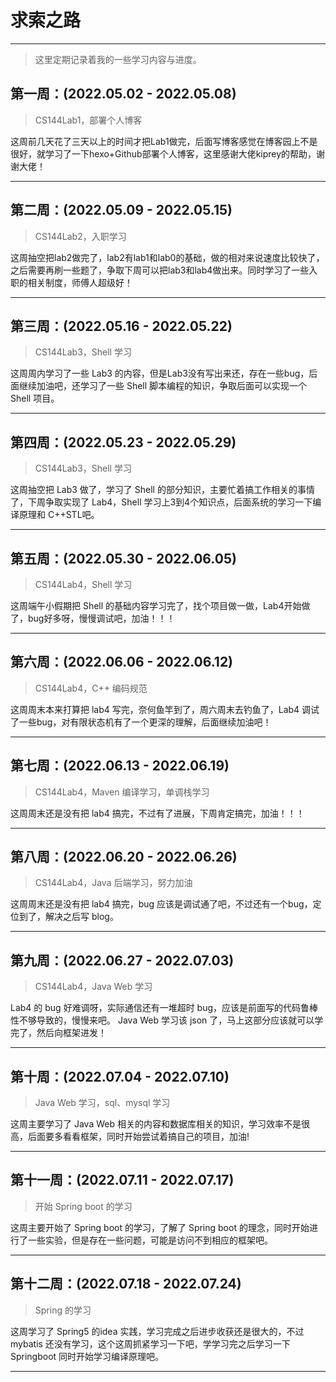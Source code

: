 # 求索之路
---
> 这里定期记录着我的一些学习内容与进度。

## 第一周：(2022.05.02 - 2022.05.08)

> CS144Lab1，部署个人博客

这周前几天花了三天以上的时间才把Lab1做完，后面写博客感觉在博客园上不是很好，就学习了一下hexo+Github部署个人博客，这里感谢大佬kiprey的帮助，谢谢大佬！

---

## 第二周：(2022.05.09 - 2022.05.15)

> CS144Lab2，入职学习

这周抽空把lab2做完了，lab2有lab1和lab0的基础，做的相对来说速度比较快了，之后需要再刷一些题了，争取下周可以把lab3和lab4做出来。同时学习了一些入职的相关制度，师傅人超级好！

---

## 第三周：(2022.05.16 - 2022.05.22)

> CS144Lab3，Shell 学习

这周周内学习了一些 Lab3 的内容，但是Lab3没有写出来还，存在一些bug，后面继续加油吧，还学习了一些 Shell 脚本编程的知识，争取后面可以实现一个 Shell 项目。

---
## 第四周：(2022.05.23 - 2022.05.29)

> CS144Lab3，Shell 学习

这周抽空把 Lab3 做了，学习了 Shell 的部分知识，主要忙着搞工作相关的事情了，下周争取实现了 Lab4，Shell 学习上3到4个知识点，后面系统的学习一下编译原理和 C++STL吧。

---

## 第五周：(2022.05.30 - 2022.06.05)

> CS144Lab4，Shell 学习

这周端午小假期把 Shell 的基础内容学习完了，找个项目做一做，Lab4开始做了，bug好多呀，慢慢调试吧，加油！！！

---

## 第六周：(2022.06.06 - 2022.06.12)

> CS144Lab4，C++ 编码规范

这周周末本来打算把 lab4 写完，奈何鱼竿到了，周六周末去钓鱼了，Lab4 调试了一些bug，对有限状态机有了一个更深的理解，后面继续加油吧！

---

## 第七周：(2022.06.13 - 2022.06.19)

> CS144Lab4，Maven 编译学习，单调栈学习

这周周末还是没有把 lab4 搞完，不过有了进展，下周肯定搞完，加油！！！

---

## 第八周：(2022.06.20 - 2022.06.26)

> CS144Lab4，Java 后端学习，努力加油

这周周末还是没有把 lab4 搞完，bug 应该是调试通了吧，不过还有一个bug，定位到了，解决之后写 blog。

---

## 第九周：(2022.06.27 - 2022.07.03)

> CS144Lab4，Java Web 学习

Lab4 的 bug 好难调呀，实际通信还有一堆超时 bug，应该是前面写的代码鲁棒性不够导致的，慢慢来吧。
Java Web 学习该 json 了，马上这部分应该就可以学完了，然后向框架进发！

---

## 第十周：(2022.07.04 - 2022.07.10)

> Java Web 学习，sql、mysql 学习

这周主要学习了 Java Web 相关的内容和数据库相关的知识，学习效率不是很高，后面要多看看框架，同时开始尝试着搞自己的项目，加油!

---

## 第十一周：(2022.07.11 - 2022.07.17)

> 开始 Spring boot 的学习

这周主要开始了 Spring boot 的学习，了解了 Spring boot 的理念，同时开始进行了一些实验，但是存在一些问题，可能是访问不到相应的框架吧。

---

## 第十二周：(2022.07.18 - 2022.07.24)

> Spring 的学习

这周学习了 Spring5 的idea 实践，学习完成之后进步收获还是很大的，不过 mybatis 还没有学习，这个这周抓紧学习一下吧，学学习完之后学习一下 Springboot 同时开始学习编译原理吧。

---